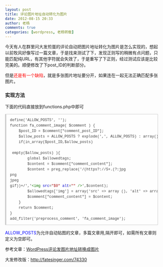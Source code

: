 ```yaml
---
layout: post
title: 评论图片地址自动转化为图片
date: 2012-08-15 20:33
author: 老杨
comments: true
categories: [wordpress, 老杨转载]
---
```

今天有人在群里问大发煎蛋的评论自动把图片地址转化为图片是怎么实现的，想起以前牧风好像写过一篇文章，于是找来测试了下，发现正则写的稍微有点问题，只能匹配纯URL，有其他字符就会失效了，于是重写了下正则，经过测试应该是比较完美的。顺便修改了下post_ID的判断部分。

<!--more-->

但是<span style = "color:red;">还是有一个缺陷</span>，就是多张图片地址要分开，如果连在一起无法正确匹配多张图片。

<h3>实现方法</h3>

下面的代码直接放到functions.php中即可

<pre style="margin:15px 0;font:100 12px/18px monaco, andale mono, courier new;padding:10px 12px;border:#ccc 1px solid;border-left-width:4px;background-color:#fefefe;box-shadow:0 0 4px #eee;word-break:break-all;word-wrap:break-word;color:#444">define('ALLOW_POSTS', '');<br>function fa_comment_image( $comment ) {<br>    $post_ID = $comment["comment_post_ID"];<br>    $allow_posts = ALLOW_POSTS ? explode(',', ALLOW_POSTS) : array();<br>    if(in_array($post_ID,$allow_posts) 

 empty($allow_posts) ){<br>        global $allowedtags;<br>        $content = $comment["comment_content"];<br>        $content = preg_replace('/(https?://S+.(?:jpg
png
jpeg
gif))+/','<span style="color:#170">&lt;img</span> <span style="color:#00c">src</span>=<span style="color:#a11">"$0"</span> <span style="color:#00c">alt</span>=<span style="color:#a11">""</span> <span style="color:#170">/&gt;</span>',$content);<br>        $allowedtags['img'] = array('src' =&gt; array (), 'alt' =&gt; array ());<br>        $comment["comment_content"] = $content;<br>    }<br>    return $comment;<br>}<br>add_filter('preprocess_comment', 'fa_comment_image');</pre>

<span style = "color:blue;">ALLOW_POSTS</span>为允许自动贴图的文章，多篇文章用,隔开即可，如需所有文章则定义为空即可。

参考文章：<a href="http://mufeng.me/src-chage-to-img.html" target="_blank">WordPress评论发图片地址转换成图片</a>

大发修改版：<a href="http://fatesinger.com/74330" target="_blank">http://fatesinger.com/74330</a>
